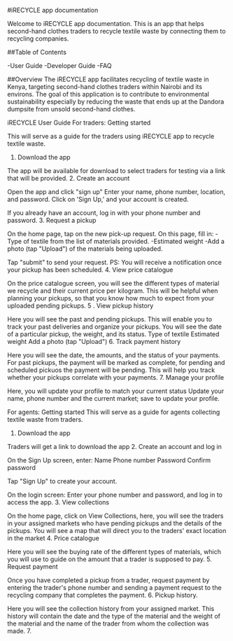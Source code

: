 #iRECYCLE app documentation

Welcome to iRECYCLE app documentation. This is an app that helps second-hand clothes traders to recycle textile waste by connecting them to recycling companies.

##Table of Contents

-User Guide -Developer Guide -FAQ

##Overview The iRECYCLE app facilitates recycling of textile waste in Kenya, targeting second-hand clothes traders within Nairobi and its environs. The goal of this application is to contribute to environmental sustainability especially by reducing the waste that ends up at the Dandora dumpsite from unsold second-hand clothes.


iRECYCLE User Guide
For traders: Getting started

This will serve as a guide for the traders using iRECYCLE app to recycle textile waste.
1. Download the app

The app will be available for download to select traders for testing via a link that will be provided.
2. Create an account

Open the app and click "sign up" Enter your name, phone number, location, and password. Click on 'Sign Up,' and your account is created.

If you already have an account, log in with your phone number and password.
3. Request a pickup

On the home page, tap on the new pick-up request. On this page, fill in: -Type of textile from the list of materials provided. -Estimated weight -Add a photo (tap "Upload") of the materials being uploaded.

Tap "submit" to send your request. PS: You will receive a notification once your pickup has been scheduled.
4. View price catalogue

On the price catalogue screen, you will see the different types of material we recycle and their current price per kilogram. This will be helpful when planning your pickups, so that you know how much to expect from your uploaded pending pickups.
5 . View pickup history

Here you will see the past and pending pickups. This will enable you to track your past deliveries and organize your pickups. You will see the date of a particular pickup, the weight, and its status. Type of textile Estimated weight Add a photo (tap "Upload")
6. Track payment history

Here you will see the date, the amounts, and the status of your payments. For past pickups, the payment will be marked as complete, for pending and scheduled pickuos the payment will be pending. This will help you track whether your pickups correlate
with your payments.
7. Manage your profile

Here, you will update your profile to match your current status Update your name, phone number and the current market; save to update your profile.

For agents: Getting started This will serve as a guide for agents collecting textile waste from traders.
1. Download the app

Traders will get a link to download the app
2. Create an account and log in

On the Sign Up screen, enter: Name Phone number Password Confirm password

Tap "Sign Up" to create your account.

On the login screen: Enter your phone number and password, and log in to access the app.
3. View collections

On the home page, click on View Collections, here, you will see the traders in your assigned markets who have pending pickups and the details of the pickups. You will see a map that will direct you to the traders' exact location in the market
4. Price catalogue

Here you will see the buying rate of the different types of materials, which you will use to guide on the amount that a trader is supposed to pay.
5. Request payment

Once you have completed a pickup from a trader, request payment by entering the trader's phone number and sending a payment request to the recycling company that completes the payment.
6. Pickup history.

Here you will see the collection history from your assigned market. This history will contain the date and the type of the material and the weight of the material and the name of the trader from whom the collection was made.
7.

